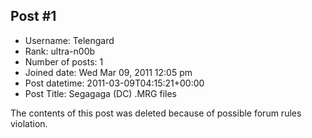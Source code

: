 ## Post #1
- Username: Telengard
- Rank: ultra-n00b
- Number of posts: 1
- Joined date: Wed Mar 09, 2011 12:05 pm
- Post datetime: 2011-03-09T04:15:21+00:00
- Post Title: Segagaga (DC) .MRG files

The contents of this post was deleted because of possible forum rules violation.
